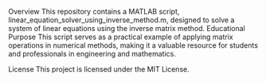 Overview
This repository contains a MATLAB script, linear_equation_solver_using_inverse_method.m, designed to solve a system of linear equations using the inverse matrix method.
Educational Purpose
This script serves as a practical example of applying matrix operations in numerical methods, making it a valuable resource for students and professionals in engineering and mathematics.

License
This project is licensed under the MIT License.
